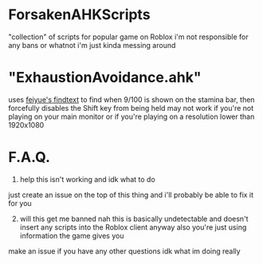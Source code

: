 # ForsakenAHKScripts
"collection" of scripts for popular game on Roblox
i'm not responsible for any bans or whatnot i'm just kinda messing around
# "ExhaustionAvoidance.ahk"
uses [feiyue's findtext](https://www.autohotkey.com/boards/viewtopic.php?f=6&t=17834&hilit=findtext) to find when 9/100 is shown on the stamina bar, then forcefully disables the Shift key from being held
may not work if you're not playing on your main monitor or if you're playing on a resolution lower than 1920x1080
# F.A.Q.
1. help this isn't working and idk what to do

just create an issue on the top of this thing and i'll probably be able to fix it for you

2. will this get me banned
nah
this is basically undetectable and doesn't insert any scripts into the Roblox client anyway
also you're just using information the game gives you

make an issue if you have any other questions idk what im doing really

